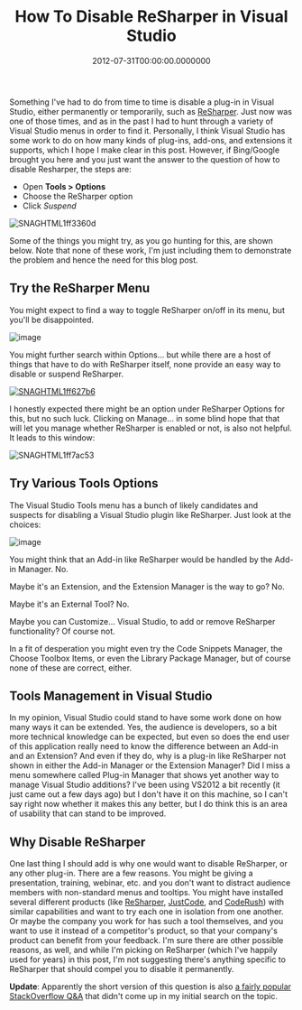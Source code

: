 ﻿---
title: How To Disable ReSharper in Visual Studio
date: "2012-07-31T00:00:00.0000000"
featuredImage: /img/SNAGHTML1ff3360d_1.png
---

Something I've had to do from time to time is disable a plug-in in Visual Studio, either permanently or temporarily, such as [ReSharper](http://www.jetbrains.com/resharper). Just now was one of those times, and as in the past I had to hunt through a variety of Visual Studio menus in order to find it. Personally, I think Visual Studio has some work to do on how many kinds of plug-ins, add-ons, and extensions it supports, which I hope I make clear in this post. However, if Bing/Google brought you here and you just want the answer to the question of how to disable Resharper, the steps are:

- Open **Tools > Options**
- Choose the ReSharper option
- Click _Suspend_

![SNAGHTML1ff3360d](/img/SNAGHTML1ff3360d_1.png "SNAGHTML1ff3360d")

Some of the things you might try, as you go hunting for this, are shown below. Note that none of these work, I'm just including them to demonstrate the problem and hence the need for this blog post.

## Try the ReSharper Menu

You might expect to find a way to toggle ReSharper on/off in its menu, but you'll be disappointed.

![image](/img/image_3_10.png"image")

You might further search within Options… but while there are a host of things that have to do with ReSharper itself, none provide an easy way to disable or suspend ReSharper.

[![SNAGHTML1ff627b6](/img/SNAGHTML1ff627b6_thumb.png"SNAGHTML1ff627b6")](/img/SNAGHTML1ff627b6_thumb.png)

I honestly expected there might be an option under ReSharper Options for this, but no such luck. Clicking on Manage… in some blind hope that that will let you manage whether ReSharper is enabled or not, is also not helpful. It leads to this window:

![SNAGHTML1ff7ac53](/img/SNAGHTML1ff7ac53_1.png"SNAGHTML1ff7ac53")

## Try Various Tools Options

The Visual Studio Tools menu has a bunch of likely candidates and suspects for disabling a Visual Studio plugin like ReSharper. Just look at the choices:

![image](/img/image_6_10.png"image")

You might think that an Add-in like ReSharper would be handled by the Add-in Manager. No.

Maybe it's an Extension, and the Extension Manager is the way to go? No.

Maybe it's an External Tool? No.

Maybe you can Customize… Visual Studio, to add or remove ReSharper functionality? Of course not.

In a fit of desperation you might even try the Code Snippets Manager, the Choose Toolbox Items, or even the Library Package Manager, but of course none of these are correct, either.

## Tools Management in Visual Studio

In my opinion, Visual Studio could stand to have some work done on how many ways it can be extended. Yes, the audience is developers, so a bit more technical knowledge can be expected, but even so does the end user of this application really need to know the difference between an Add-in and an Extension? And even if they do, why is a plug-in like ReSharper not shown in either the Add-in Manager or the Extension Manager? Did I miss a menu somewhere called Plug-in Manager that shows yet another way to manage Visual Studio additions? I've been using VS2012 a bit recently (it just came out a few days ago) but I don't have it on this machine, so I can't say right now whether it makes this any better, but I do think this is an area of usability that can stand to be improved.

## Why Disable ReSharper

One last thing I should add is why one would want to disable ReSharper, or any other plug-in. There are a few reasons. You might be giving a presentation, training, webinar, etc. and you don't want to distract audience members with non-standard menus and tooltips. You might have installed several different products (like [ReSharper](http://www.jetbrains.com/resharper), [JustCode](http://www.telerik.com/products/justcode.aspx), and [CodeRush](http://www.devexpress.com/Products/Visual_Studio_Add-in/Coding_Assistance)) with similar capabilities and want to try each one in isolation from one another. Or maybe the company you work for has such a tool themselves, and you want to use it instead of a competitor's product, so that your company's product can benefit from your feedback. I'm sure there are other possible reasons, as well, and while I'm picking on ReSharper (which I've happily used for years) in this post, I'm not suggesting there's anything specific to ReSharper that should compel you to disable it permanently.

**Update**: Apparently the short version of this question is also [a fairly popular StackOverflow Q&A](http://stackoverflow.com/questions/2189792/how-can-i-disable-resharper-in-vs-and-enable-it-again) that didn't come up in my initial search on the topic.

